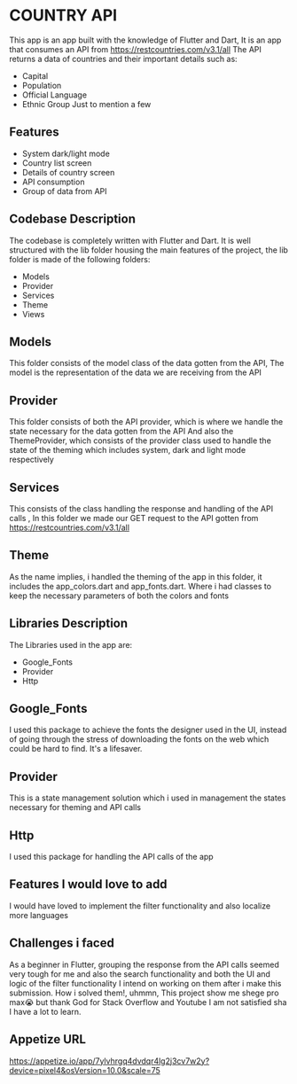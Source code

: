 
# COUNTRY API

This app is an app built with the knowledge of Flutter and Dart,
It is an app that consumes an API from https://restcountries.com/v3.1/all
The API returns a data of countries and their important details such as:
 - Capital
 - Population
 - Official Language
 - Ethnic Group 
 Just to mention a few


## Features

- System dark/light mode
- Country list screen
- Details of country screen
- API consumption
- Group of data from API


## Codebase Description
The codebase is completely written with Flutter and Dart.
It is well structured with the lib folder housing the main features of the project,
the lib folder is made of the following folders:
  - Models
  - Provider
  - Services
  - Theme
  - Views


## Models
This folder consists of the model class of the data gotten from the API, 
The model is the representation of the data we are receiving from the API

## Provider
This folder consists of both the API provider, which is where we handle the state necessary for the data gotten from the API
And also the ThemeProvider, which consists of the provider class used to handle the state of the theming which includes system, dark and light mode respectively

## Services
This consists of the class handling the response and handling of the API calls ,
In this folder we made our GET request to the API gotten from https://restcountries.com/v3.1/all

## Theme
As the name implies, i handled the theming of the app in this folder, it includes the app_colors.dart and app_fonts.dart.
Where i had classes to keep the necessary parameters of both the colors and fonts



## Libraries Description
The Libraries used in the app are:
- Google_Fonts
- Provider
- Http

 ## Google_Fonts

 I used this package to achieve the fonts the designer used in the UI, instead of going through the stress of downloading the fonts on the web which could be hard to find.
 It's a lifesaver.

 ## Provider

  This is a state management solution which i used in management the states necessary for theming and API calls

 ## Http
  I used this package for handling the API calls of the app


## Features I would love to add

I would have loved to implement the filter functionality and also localize more languages


## Challenges i faced

As a  beginner in Flutter, grouping the response from the API calls seemed very tough for me and also the search functionality and both the UI and logic of the filter functionality
I intend on working on them after i make this submission.
How i solved them!, uhmmn,  This project show me shege pro max😭 but thank God for Stack Overflow and Youtube
I am  not satisfied sha
I have a lot to learn.

## Appetize URL
https://appetize.io/app/7ylvhrgq4dvdqr4lg2j3cv7w2y?device=pixel4&osVersion=10.0&scale=75
